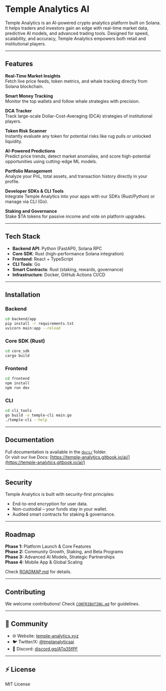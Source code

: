 # Temple Analytics AI

Temple Analytics is an AI-powered crypto analytics platform built on Solana. It helps traders and investors gain an edge with real-time market data, predictive AI models, and advanced trading tools. Designed for speed, scalability, and accuracy, Temple Analytics empowers both retail and institutional players.

---

##  Features

 **Real-Time Market Insights**  
Fetch live price feeds, token metrics, and whale tracking directly from Solana blockchain.

 **Smart Money Tracking**  
Monitor the top wallets and follow whale strategies with precision.

 **DCA Tracker**  
Track large-scale Dollar-Cost-Averaging (DCA) strategies of institutional players.

 **Token Risk Scanner**  
Instantly evaluate any token for potential risks like rug pulls or unlocked liquidity.

 **AI-Powered Predictions**  
Predict price trends, detect market anomalies, and score high-potential opportunities using cutting-edge ML models.

 **Portfolio Management**  
Analyze your PnL, total assets, and transaction history directly in your profile.

 **Developer SDKs & CLI Tools**  
Integrate Temple Analytics into your apps with our SDKs (Rust/Python) or manage via CLI (Go).

 **Staking and Governance**  
Stake $TA tokens for passive income and vote on platform upgrades.

---

##  Tech Stack

- **Backend API**: Python (FastAPI), Solana RPC
- **Core SDK**: Rust (high-performance Solana integration)
- **Frontend**: React + TypeScript
- **CLI Tools**: Go
- **Smart Contracts**: Rust (staking, rewards, governance)
- **Infrastructure**: Docker, GitHub Actions CI/CD

---

##  Installation

###  Backend
```bash
cd backend/app
pip install -r requirements.txt
uvicorn main:app --reload
```

###  Core SDK (Rust)
```bash
cd core_sdk
cargo build
```

###  Frontend
```bash
cd frontend
npm install
npm run dev
```

###  CLI
```bash
cd cli_tools
go build -o temple-cli main.go
./temple-cli --help
```

---

##  Documentation
Full documentation is available in the [`docs/`](docs/) folder.  
Or visit our live Docs: [https://temple-analytics.gitbook.io/ai/](https://temple-analytics.gitbook.io/ai/)

---

##  Security
Temple Analytics is built with security-first principles:
- End-to-end encryption for user data.
- Non-custodial – your funds stay in your wallet.
- Audited smart contracts for staking & governance.

---

##  Roadmap
 **Phase 1:** Platform Launch & Core Features  
 **Phase 2:** Community Growth, Staking, and Beta Programs  
 **Phase 3:** Advanced AI Models, Strategic Partnerships  
 **Phase 4:** Mobile App & Global Scaling  

Check [ROADMAP.md](docs/roadmap.md) for details.

---

##  Contributing
We welcome contributions! Check [`CONTRIBUTING.md`](CONTRIBUTING.md) for guidelines.

---

## 📢 Community
- 🌐 Website: [temple-analytics.xyz](https://temple-analytics.xyz)
- 🐦 Twitter/X: [@tmplanalyticsai](https://x.com/tmplanalyticsai)
- 💬 Discord: [discord.gg/ATq35fPF](https://discord.gg/ATq35fPF)

---

## ⚡ License
MIT License
